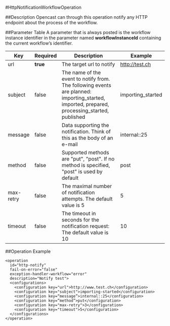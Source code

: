 #HttpNotificationWorkflowOperation

##Description
Opencast can through this operation notify any HTTP endpoint about the process of the workflow.

##Parameter Table
A parameter that is always posted is the workflow instance identifier in the parameter named **workflowInstanceId** containing the current workflow’s identifier.

|Key|Required|Description|Example|
|---|--------|-----------|-------|
|url|**true**	|The target url to notify|http://test.ch|
|subject	|false	|The name of the event to notify from. The following events are planned: importing_started, imported, prepared, processing_started, published|importing_started|
|message	|false	|Data supporting the notification. Think of this as the body of an e-mail	|internal::25|
|method	|false	|Supported methods are "put", "post". If no method is specified, "post" is used by default	|post|
|max-retry	|false	|The maximal number of notification attempts. The default value is 5|5|
|timeout	|false	|The timeout in seconds for the notification request: The default value is 10|10|

##Operation Example

    <operation
      id="http-notify"
      fail-on-error="false"
      exception-handler-workflow="error"
      description="Notify test">
      <configurations>
        <configuration key="url">http://www.test.ch</configuration>
        <configuration key="subject">importing-started</configuration>
        <configuration key=“message”>internal::25</configuration>
        <configuration key=“method”>put</configuration>
        <configuration key="max-retry">3</configuration>
        <configuration key="timeout">5</configuration>
      </configurations>
    </operation>
